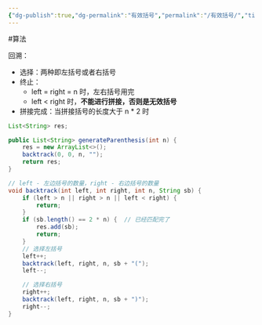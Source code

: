 ```yaml
---
{"dg-publish":true,"dg-permalink":"有效括号","permalink":"/有效括号/","title":"有效括号","tags":["回溯"]}
---
```



#算法 

回溯：
- 选择：两种即左括号或者右括号
- 终止：
	- left = right = n 时，左右括号用完
	- left < right 时，**不能进行拼接，否则是无效括号**
- 拼接完成：当拼接括号的长度大于 n * 2 时

```java
List<String> res;

public List<String> generateParenthesis(int n) {
    res = new ArrayList<>();
    backtrack(0, 0, n, "");
    return res;
}

// left - 左边括号的数量，right - 右边括号的数量
void backtrack(int left, int right, int n, String sb) {
    if (left > n || right > n || left < right) {
        return;
    }
    if (sb.length() == 2 * n) {  // 已经匹配完了
        res.add(sb);
        return;
    }
	// 选择左括号
    left++;
    backtrack(left, right, n, sb + "(");
    left--;

	// 选择右括号
    right++;
    backtrack(left, right, n, sb + ")");
    right--;
}
```